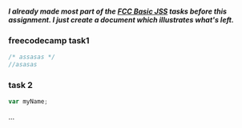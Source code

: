 #####  I already made most part of the <a href="https://www.freecodecamp.org/codelawer" target= "_blank">FCC Basic JSS</a> tasks *before this assignment.* I just create a document which illustrates what's left.<br>

### freecodecamp task1
```js 
/* assasas */
//asasas

```

### task 2 
```js
var myName;
```

...<br>
